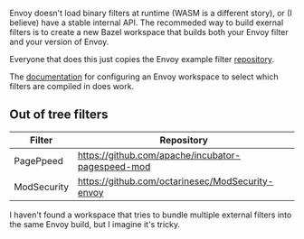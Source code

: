 Envoy doesn't load binary filters at runtime (WASM is a different story), or (I believe) have a stable internal API. The recommeded way to build exernal filters is to create a new Bazel workspace that builds both your Envoy filter and your version of Envoy.

Everyone that does this just copies the Envoy example filter [repository](https://github.com/envoyproxy/envoy-filter-example).

The [documentation](https://github.com/envoyproxy/envoy/blob/main/bazel/README.md#enabling-and-disabling-extensions) for configuring an Envoy workspace to select which filters are compiled in does work.

## Out of tree filters

| Filter | Repository |
| --- | --- |
 PagePpeed | https://github.com/apache/incubator-pagespeed-mod
 ModSecurity | https://github.com/octarinesec/ModSecurity-envoy |
 
 I haven't found a workspace that tries to bundle multiple external filters into the same Envoy build, but I imagine it's tricky.